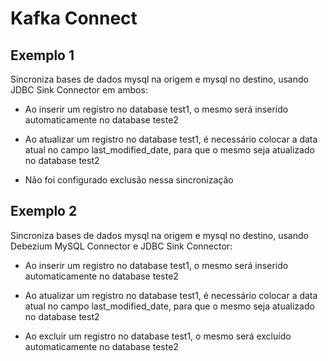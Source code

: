 # Kafka Connect

## Exemplo 1

Sincroniza bases de dados mysql na origem e mysql no destino, usando JDBC Sink Connector em ambos:

- Ao inserir um registro no database test1, o mesmo será inserido automaticamente no database teste2

- Ao atualizar um registro no database test1, é necessário colocar a data atual no campo last_modified_date, para que o mesmo seja atualizado no database test2

- Não foi configurado exclusão nessa sincronização

## Exemplo 2

Sincroniza bases de dados mysql na origem e mysql no destino, usando Debezium MySQL Connector e JDBC Sink Connector:

- Ao inserir um registro no database test1, o mesmo será inserido automaticamente no database teste2

- Ao atualizar um registro no database test1, é necessário colocar a data atual no campo last_modified_date, para que o mesmo seja atualizado no database test2

- Ao excluir um registro no database test1, o mesmo será excluído automaticamente no database teste2
